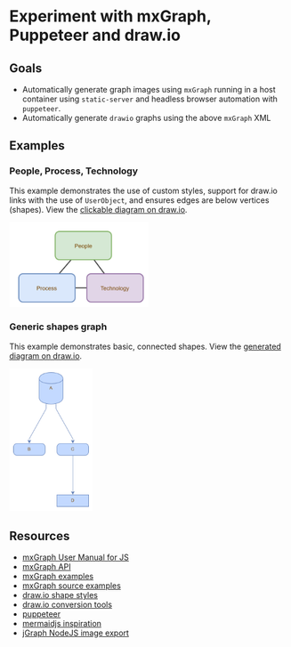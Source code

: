 # Experiment with mxGraph, Puppeteer and draw.io

## Goals

* Automatically generate graph images using `mxGraph` running in a host container using `static-server` and headless browser automation with `puppeteer`.
* Automatically generate `drawio` graphs using the above `mxGraph` XML

## Examples

### People, Process, Technology

This example demonstrates the use of custom styles, support for draw.io links with the use of `UserObject`, and ensures edges are below vertices (shapes). View the [clickable diagram on draw.io](https://www.draw.io/?lightbox=1&target=self&highlight=0000ff&edit=_blank#Uhttps%3A%2F%2Fraw.githubusercontent.com%2Fericis%2Flab-mxgraph-autograph%2Fmaster%2Fpeople-process-technology.drawio).

[<img src="./people-process-technology.png" width="250" alt="People, Process, Technology graph example" />](https://www.draw.io/?lightbox=1&target=self&highlight=0000ff&edit=_blank#Uhttps%3A%2F%2Fraw.githubusercontent.com%2Fericis%2Flab-mxgraph-autograph%2Fmaster%2Fpeople-process-technology.drawio)

### Generic shapes graph

This example demonstrates basic, connected shapes. View the [generated diagram on draw.io](https://www.draw.io/?lightbox=1&target=self&highlight=0000ff&edit=_blank#Uhttps%3A%2F%2Fraw.githubusercontent.com%2Fericis%2Flab-mxgraph-autograph%2Fmaster%2Fgraph.drawio).

[<img src="./graph.png" width="150" alt="Generated graph example" />](https://www.draw.io/?lightbox=1&target=self&highlight=0000ff&edit=_blank#Uhttps%3A%2F%2Fraw.githubusercontent.com%2Fericis%2Flab-mxgraph-autograph%2Fmaster%2Fgraph.drawio)

## Resources

* [mxGraph User Manual for JS](https://jgraph.github.io/mxgraph/docs/manual.html)
* [mxGraph API](https://jgraph.github.io/mxgraph/docs/js-api/files/view/mxGraph-js.html)
* [mxGraph examples](https://jgraph.github.io/mxgraph/javascript/index.html)
* [mxGraph source examples](https://github.com/jgraph/mxgraph/tree/master/javascript/examples)
* [draw.io shape styles](https://about.draw.io/shape-styles/)
* [draw.io conversion tools](https://jgraph.github.io/drawio-tools/tools/convert.html)
* [puppeteer](https://pptr.dev/)
* [mermaidjs inspiration](https://mermaidjs.github.io/)
* [jGraph NodeJS image export](https://github.com/jgraph/draw-image-export2)

